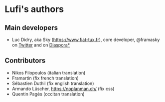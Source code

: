 # Lufi's authors

## Main developers

* Luc Didry, aka Sky (<https://www.fiat-tux.fr>), core developer, @framasky on [Twitter](https://twitter.com/framasky) and on [Diaspora*](https://framasphere.org/public/framasky)

## Contributors

* Nikos Filopoulos (italian translation)
* Framartin (fix french translation)
* Sébastien Duthil (fix english translation)
* Armando Lüscher, https://noplanman.ch/ (fix css)
* Quentin Pagès (occitan translation)
